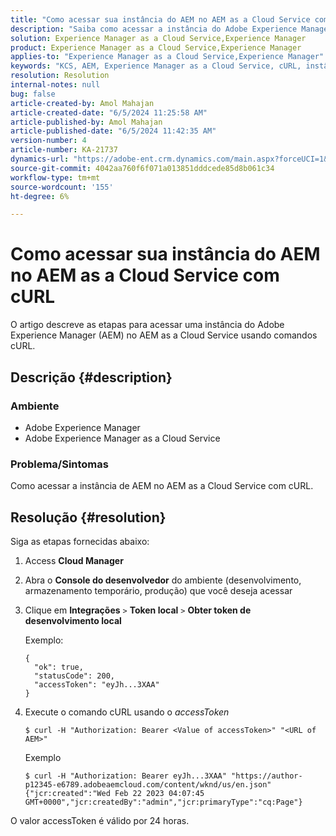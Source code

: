 ```yaml
---
title: "Como acessar sua instância do AEM no AEM as a Cloud Service com cURL"
description: "Saiba como acessar a instância do Adobe Experience Manager (AEM) no AEM as a Cloud Service com cURL."
solution: Experience Manager as a Cloud Service,Experience Manager
product: Experience Manager as a Cloud Service,Experience Manager
applies-to: "Experience Manager as a Cloud Service,Experience Manager"
keywords: "KCS, AEM, Experience Manager as a Cloud Service, cURL, instância, AEMaaCS"
resolution: Resolution
internal-notes: null
bug: false
article-created-by: Amol Mahajan
article-created-date: "6/5/2024 11:25:58 AM"
article-published-by: Amol Mahajan
article-published-date: "6/5/2024 11:42:35 AM"
version-number: 4
article-number: KA-21737
dynamics-url: "https://adobe-ent.crm.dynamics.com/main.aspx?forceUCI=1&pagetype=entityrecord&etn=knowledgearticle&id=6add4a5b-2e23-ef11-840a-6045bd06eea5"
source-git-commit: 4042aa760f6f071a013851dddcede85d8b061c34
workflow-type: tm+mt
source-wordcount: '155'
ht-degree: 6%

---
```


# Como acessar sua instância do AEM no AEM as a Cloud Service com cURL


O artigo descreve as etapas para acessar uma instância do Adobe Experience Manager (AEM) no AEM as a Cloud Service usando comandos cURL.

## Descrição {#description}


### <b>Ambiente</b>

- Adobe Experience Manager
- Adobe Experience Manager as a Cloud Service




### <b>Problema/Sintomas</b>

Como acessar a instância de AEM no AEM as a Cloud Service com cURL.


## Resolução {#resolution}

Siga as etapas fornecidas abaixo:
1. Access <b>Cloud Manager</b>


2. Abra o <b>Console do desenvolvedor</b> do ambiente (desenvolvimento, armazenamento temporário, produção) que você deseja acessar


3. Clique em <b>Integrações</b> `>`  <b>Token local</b> `>`  <b>Obter token de desenvolvimento local</b>


   Exemplo:


   ```
   {
     "ok": true,
     "statusCode": 200,
     "accessToken": "eyJh...3XAA"
   }
   ```


4. Execute o comando cURL usando o *accessToken*




   ```
   $ curl -H "Authorization: Bearer <Value of accessToken>" "<URL of AEM>"
   ```



   Exemplo


   ```
   $ curl -H "Authorization: Bearer eyJh...3XAA" "https://author-p12345-e6789.adobeaemcloud.com/content/wknd/us/en.json"
   {"jcr:created":"Wed Feb 22 2023 04:07:45 GMT+0000","jcr:createdBy":"admin","jcr:primaryType":"cq:Page"}
   ```




O valor accessToken é válido por 24 horas.
